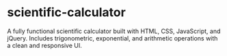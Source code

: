 # scientific-calculator
A fully functional scientific calculator built with HTML, CSS, JavaScript, and jQuery. Includes trigonometric, exponential, and arithmetic operations with a clean and responsive UI.
